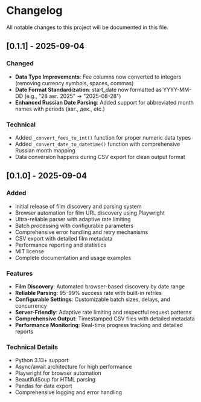 # Changelog

All notable changes to this project will be documented in this file.

## [0.1.1] - 2025-09-04

### Changed
- **Data Type Improvements**: Fee columns now converted to integers (removing currency symbols, spaces, commas)
- **Date Format Standardization**: start_date now formatted as YYYY-MM-DD (e.g., "28 авг. 2025" → "2025-08-28")
- **Enhanced Russian Date Parsing**: Added support for abbreviated month names with periods (авг., дек., etc.)

### Technical
- Added `_convert_fees_to_int()` function for proper numeric data types
- Added `_convert_date_to_datetime()` function with comprehensive Russian month mapping
- Data conversion happens during CSV export for clean output format

## [0.1.0] - 2025-09-04

### Added
- Initial release of film discovery and parsing system
- Browser automation for film URL discovery using Playwright
- Ultra-reliable parser with adaptive rate limiting
- Batch processing with configurable parameters
- Comprehensive error handling and retry mechanisms
- CSV export with detailed film metadata
- Performance reporting and statistics
- MIT license
- Complete documentation and usage examples

### Features
- **Film Discovery**: Automated browser-based discovery by date range
- **Reliable Parsing**: 95-99% success rate with built-in retries
- **Configurable Settings**: Customizable batch sizes, delays, and concurrency
- **Server-Friendly**: Adaptive rate limiting and respectful request patterns
- **Comprehensive Output**: Timestamped CSV files with detailed metadata
- **Performance Monitoring**: Real-time progress tracking and detailed reports

### Technical Details
- Python 3.13+ support
- Async/await architecture for high performance
- Playwright for browser automation
- BeautifulSoup for HTML parsing
- Pandas for data export
- Comprehensive logging and error handling

